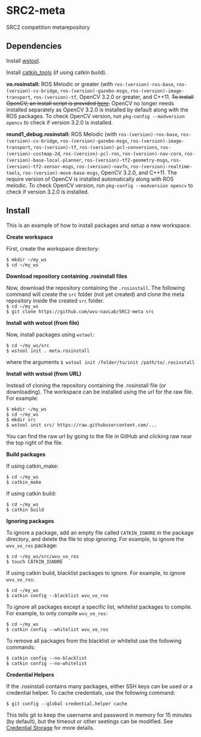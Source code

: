 # SRC2-meta
SRC2 competition metarepository

## Dependencies
Install [wstool](http://wiki.ros.org/wstool).

Install [catkin_tools](https://catkin-tools.readthedocs.io/en/latest/installing.html) (if using catkin build).

**vo.rosinstall:** ROS Melodic or greater (with `ros-(version)-ros-base`, `ros-(version)-cv-bridge`, `ros-(version)-gazebo-msgs`, `ros-(version)-image-transport`, `ros-(version)-tf`, OpenCV 3.2.0 or greater, and C++11. ~~To install OpenCV, an install script is provided [here](https://github.com/wvu-irl/wvu_vo/blob/master/scripts/install_opencv.sh).~~ OpenCV no longer needs installed separately as OpenCV 3.2.0 is installed by default along with the ROS packages. To check OpenCV version, run `pkg-config --modversion opencv` to check if version 3.2.0 is installed.

**round1_debug.rosinstall:** ROS Melodic (with `ros-(version)-ros-base`, `ros-(version)-cv-bridge`, `ros-(version)-gazebo-msgs`, `ros-(version)-image-transport`, `ros-(version)-tf`, `ros-(version)-pcl-conversions`, `ros-(version)-costmap-2d`, `ros-(version)-pcl-ros`, `ros-(version)-nav-core`, `ros-(version)-base-local-planner`, `ros-(version)-tf2-geometry-msgs`, `ros-(version)-tf2-sensor-msgs`, `ros-(version)-navfn`, `ros-(version)-realtime-tools`, `ros-(version)-move-base-msgs`, OpenCV 3.2.0, and C++11. The require version of OpenCV is installed automatically along with ROS melodic. To check OpenCV version, run `pkg-config --modversion opencv` to check if version 3.2.0 is installed.

## Install 
This is an example of how to install packages and setup a new workspace. 
   
**Create workspace**  

First, create the workspace directory:  
 
 `$ mkdir ~/my_ws`  
 `$ cd ~/my_ws`  
  
**Download repository containing .rosinstall files**

Now, download the repository containing the `.rosinstall`. The following command will create the `src` folder (not yet created) and clone the meta repository inside the created `src` folder.   
`$ cd ~/my_ws`  
`$ git clone https://github.com/wvu-navLab/SRC2-meta src`
  
**Install with wstool (from file)**  

 Now, install packages using `wstool`:  
 
 `$ cd ~/my_ws/src`  
 `$ wstool init . meta.rosinstall`  
   
 where the arguments `$ wstool init /folder/to/init /path/to/.rosinstall`  
   
**Install with wstool (from URL)**  

 Instead of cloning the repository containing the .rosinstall file (or downloading). The workspace can be installed using the url for the raw file. For example:  
 
 `$ mkdir ~/my_ws`  
 `$ cd ~/my_ws`  
 `$ mkdir src`  
 `$ wstool init src/ https://raw.githubusercontent.com/...` 

You can find the raw url by going to the file in GitHub and clicking raw near the top right of the file.  
   
**Build packages**  

 If using catkin_make:
 
  `$ cd ~/my_ws`  
  `$ catkin_make`  
  
 If using catkin build:
 
  `$ cd ~/my_ws`  
  `$ catkin build`  
  
**Ignoring packages**  

To ignore a package, add an empty file called   `CATKIN_IGNORE` in the package directory, and delete the file to stop ignoring. For example, to ignore the `wvu_vo_ros` package:  

  `$ cd ~/my_ws/src/wvu_vo_ros`  
  `$ touch CATKIN_IGNORE`    

If using catkin build, blacklist packages to ignore. For example, to ignore `wvu_vo_ros`:  

  `$ cd ~/my_ws`  
  `$ catkin config --blacklist wvu_vo_ros`  
  
To ignore all packages except a specific list, whitelist packages to compile. For example, to only compile `wvu_vo_ros`:  

  `$ cd ~/my_ws`  
  `$ catkin config --whitelist wvu_vo_ros`  
  
  To remove all packages from the blacklist or whitelist use the following commands:
  
   `$ catkin config --no-blacklist`  
   `$ catkin config --no-whitelist`  

**Credential Helpers**  

If the .rosinstall contains many packages, either SSH keys can be used or a credential helper. To cache credentials, use the following command:  

  `$ git config --global credential.helper cache`   

This tells git to keep the username and password in memory for 15 minutes (by default), but the timeout or other seetings can be modified. See [Credential Storage](https://git-scm.com/book/en/v2/Git-Tools-Credential-Storage) for more details.  
